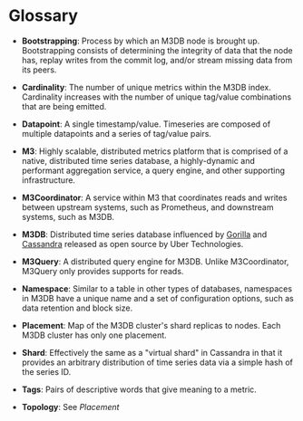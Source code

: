 # Glossary

- **Bootstrapping**: Process by which an M3DB node is brought up. Bootstrapping consists of determining
the integrity of data that the node has, replay writes from the commit log, and/or stream missing data
from its peers.

- **Cardinality**: The number of unique metrics within the M3DB index. Cardinality increases with the
number of unique tag/value combinations that are being emitted. 

- **Datapoint**: A single timestamp/value. Timeseries are composed of multiple datapoints and a series
of tag/value pairs. 

- **M3**: Highly scalable, distributed metrics platform that is comprised of a native, distributed time
series database, a highly-dynamic and performant aggregation service, a query engine, and other
supporting infrastructure.

- **M3Coordinator**: A service within M3 that coordinates reads and writes between upstream systems,
such as Prometheus, and downstream systems, such as M3DB.

- **M3DB**: Distributed time series database influenced by [Gorilla](http://www.vldb.org/pvldb/vol8/p1816-teller.pdf)
and [Cassandra](http://cassandra.apache.org/) released as open source by Uber Technologies.

- **M3Query**: A distributed query engine for M3DB. Unlike M3Coordinator, M3Query only provides supports for reads.

- **Namespace**: Similar to a table in other types of databases, namespaces in M3DB have a unique name
and a set of configuration options, such as data retention and block size.

- **Placement**: Map of the M3DB cluster's shard replicas to nodes. Each M3DB cluster has only one placement.

- **Shard**: Effectively the same as a "virtual shard" in Cassandra in that it provides an arbitrary
distribution of time series data via a simple hash of the series ID.

- **Tags**: Pairs of descriptive words that give meaning to a metric. 

- **Topology**: See *Placement*
